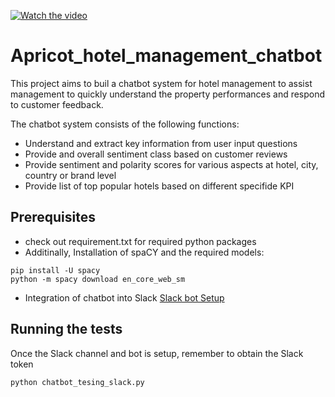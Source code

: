 [![Watch the video](https://user-images.githubusercontent.com/31118924/97807780-d7bf1700-1c9d-11eb-8de4-ae69a53ab555.png)](https://www.youtube.com/watch?v=6yvr2dA5F1A&feature=youtu.be)

# Apricot_hotel_management_chatbot

This project aims to buil a chatbot system for hotel management to assist management to quickly understand the property performances and respond to customer feedback. 

The chatbot system consists of the following functions:
* Understand and extract key information from user input questions
* Provide and overall sentiment class based on customer reviews
* Provide sentiment and polarity scores for various aspects at hotel, city, country or brand level
* Provide list of top popular hotels based on different specifide KPI


## Prerequisites

* check out requirement.txt for required python packages
* Additinally, Installation of spaCY and the required models:
```
pip install -U spacy
python -m spacy download en_core_web_sm
```
* Integration of chatbot into Slack [Slack bot Setup](https://medium.com/nerd-for-tech/how-to-make-a-slack-bot-in-python-using-slacks-rtm-api-335b393563cd) 

## Running the tests

Once the Slack channel and bot is setup, remember to obtain the Slack token
```
python chatbot_tesing_slack.py
```
